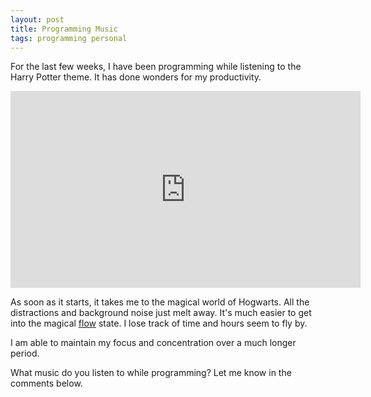 ```yaml
---
layout: post
title: Programming Music
tags: programming personal
---
```


For the last few weeks, I have been programming while listening to the Harry Potter theme. It has done wonders for my productivity.

<div class="video-container">
	<iframe width="560" height="315" src="https://www.youtube.com/embed/jATVgJ_grys" frameborder="0" allow="accelerometer; autoplay; clipboard-write; encrypted-media; gyroscope; picture-in-picture" allowfullscreen></iframe>
</div>

As soon as it starts, it takes me to the magical world of Hogwarts. All the distractions and background noise just melt away. It's much easier to get into the magical [flow](https://zenhabits.net/guide-to-achieving-flow-and-happiness-in-your-work/) state. I lose track of time and hours seem to fly by. 

I am able to maintain my focus and concentration over a much longer period.  

What music do you listen to while programming? Let me know in the comments below. 